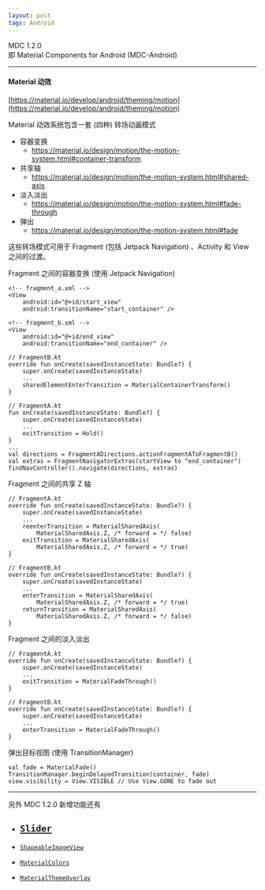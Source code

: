 ```yaml
---
layout: post
tags: Android
---
```


MDC 1.2.0  
即 Material Components for Android (MDC-Android)

---

#### Material 动效

[https://material.io/develop/android/theming/motion](https://material.io/develop/android/theming/motion)

Material 动效系统包含一套 (四种) 转场动画模式

- 容器变换
  - https://material.io/design/motion/the-motion-system.html#container-transform
- 共享轴
  - https://material.io/design/motion/the-motion-system.html#shared-axis
- 淡入淡出
  - https://material.io/design/motion/the-motion-system.html#fade-through
- 弹出
  - https://material.io/design/motion/the-motion-system.html#fade
  
这些转场模式可用于 Fragment (包括 Jetpack Navigation) 、Activity 和 View 之间的过渡。

Fragment 之间的容器变换 (使用 Jetpack Navigation)
```
<!-- fragment_a.xml -->
<View
    android:id="@+id/start_view"
    android:transitionName="start_container" />

<!-- fragment_b.xml -->
<View
    android:id="@+id/end_view"
    android:transitionName="end_container" />

// FragmentB.kt
override fun onCreate(savedInstanceState: Bundle?) {
    super.onCreate(savedInstanceState)
    ...
    sharedElementEnterTransition = MaterialContainerTransform()
}

// FragmentA.kt
fun onCreate(savedInstanceState: Bundle?) {
    super.onCreate(savedInstanceState)
    ...
    exitTransition = Hold()
}
...
val directions = FragmentADirections.actionFragmentAToFragmentB()
val extras = FragmentNavigatorExtras(startView to "end_container")
findNavController().navigate(directions, extras)
```

Fragment 之间的共享 Z 轴
```
// FragmentA.kt
override fun onCreate(savedInstanceState: Bundle?) {
    super.onCreate(savedInstanceState)
    ...
    reenterTransition = MaterialSharedAxis(
        MaterialSharedAxis.Z, /* forward = */ false)
    exitTransition = MaterialSharedAxis(
        MaterialSharedAxis.Z, /* forward = */ true)
}

// FragmentB.kt
override fun onCreate(savedInstanceState: Bundle?) {
    super.onCreate(savedInstanceState)
    ...
    enterTransition = MaterialSharedAxis(
        MaterialSharedAxis.Z, /* forward = */ true)
    returnTransition = MaterialSharedAxis(
        MaterialSharedAxis.Z, /* forward = */ false)
}
```

Fragment 之间的淡入淡出
```
// FragmentA.kt
override fun onCreate(savedInstanceState: Bundle?) {
    super.onCreate(savedInstanceState)
    ...
    exitTransition = MaterialFadeThrough()
}

// FragmentB.kt
override fun onCreate(savedInstanceState: Bundle?) {
    super.onCreate(savedInstanceState)
    ...
    enterTransition = MaterialFadeThrough()
}
```

弹出目标视图 (使用 TransitionManager)
```
val fade = MaterialFade()
TransitionManager.beginDelayedTransition(container, fade)
view.visibility = View.VISIBLE // Use View.GONE to fade out
```

---

另外 MDC 1.2.0 新增功能还有  
- [`Slider`](https://developer.android.com/reference/com/google/android/material/slider/Slider)  
  - 
- [`ShapeableImageView`](https://developer.android.com/reference/com/google/android/material/imageview/ShapeableImageView)  

- [`MaterialColors`](https://developer.android.com/reference/com/google/android/material/color/MaterialColors)  

- [`MaterialThemeOverlay`](https://developer.android.com/reference/com/google/android/material/theme/overlay/MaterialThemeOverlay)  

